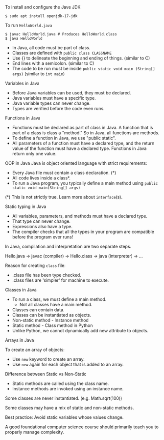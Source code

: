 To install and configure the Jave JDK
```
$ sudo apt install openjdk-17-jdk
```

To run `HelloWorld.java`
```
$ javac HelloWorld.java # Produces HelloWorld.class
$ java HelloWorld
```
- In Java, all code must be part of class.
- Classes are defined with `public class CLASSNAME`
- Use {} to delineate the beginning and ending of things.
(similar to C)
- End lines with a semicolon. (similar to C)
- The code to be run must be inside
`public static void main (String[] args)` (similar to `int main`)

Variables in Java
- Before Java variables can be used, they must be declared.
- Java variables must have a specific type.
- Java variable types can never change.
- Types are verified before the code even runs.

Functions in Java
- Functions must be declared as part of class in Java.
A function that is part of a class is class a "method."
So in Java, all functions are methods.
- To define a function in Java, we use "public static".
- All parameters of a function must have a declared type,
and the return value of the function must have a declared type.
Functions in Java return only one value.

OOP in Java
Java is object oriented language with strict requirements:
- Every Java file must contain a class declaration. (*)
- All code lives inside a class*.
- To run a Java program, you typically define a main method using
`public static void main(String[] args)`

(*) This is not strictly true. Learn more about `interface`(s).

Static typing in Java
- All variables, parameters, and methods must have a declared
type.
- That type can never change.
- Expressions also have a type.
- The compiler checks that all the types in your program are
compatible before the program ever runs!

In Java, compilation and interpretation are two separate steps.

Hello.java -> javac (compiler) -> Hello.class ->
java (interpreter) -> ...

Reason for creating `class` file:
- .class file has been type checked.
- .class files are 'simpler' for machine to execute.

Classes in Java
- To run a class, we must define a main method. 
    - Not all classes have a main method.
- Classes can contain data.
- Classes can be instantiated as objects.
- Non-static method - Instance method
- Static method - Class method in Python
- Unlike Python, we cannot dynamically add new attribute to objects.

Arrays in Java

To create an array of objects:
- Use `new` keyword to create an array.
- Use `new` again for each object that is added to an array.

Difference between Static vs Non-Static
- Static methods are called using the class name.
- Instance methods are invoked using an instance name.

Some classes are never instantiated. (e.g. Math.sqrt(100))

Some classes may have a mix of static and non-static methods.

Best practice: Avoid static variables whose values change.

A good foundational computer science course should primarily
teach you to properly manage complexity.